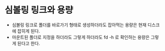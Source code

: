# 심볼링 링크와 용량
- 심볼링 링크로 폴더를 바로가기 형태로 생성하더라도 잡아먹는 용량은 현재 디스크에 잡히게 된다.
- 마운트된 폴더로 지정을 하더라도 그렇게 하더라도 fd -h 로 확인하는 용량은 그렇게 된다고 한다. 
